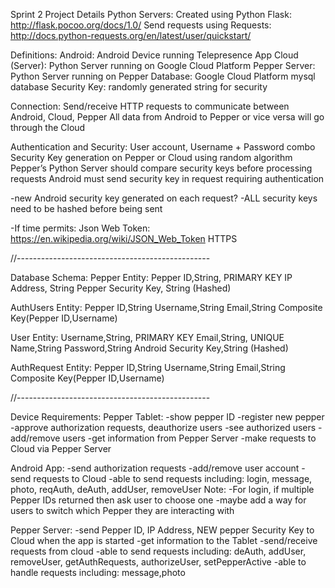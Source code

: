 Sprint 2 Project Details
Python Servers:
Created using Python Flask: http://flask.pocoo.org/docs/1.0/
Send requests using Requests: http://docs.python-requests.org/en/latest/user/quickstart/

Definitions:
Android: Android Device running Telepresence App
Cloud (Server): Python Server running on Google Cloud Platform 
Pepper Server: Python Server running on Pepper
Database: Google Cloud Platform mysql database
Security Key: randomly generated string for security

Connection:
Send/receive HTTP requests to communicate between Android, Cloud, Pepper
All data from Android to Pepper or vice versa will go through the Cloud

Authentication and Security:
User account, Username + Password combo
Security Key generation on Pepper or Cloud using random algorithm
Pepper’s Python Server should compare security keys before processing requests
Android must send security key in request requiring authentication

-new Android security key generated on each request?
-ALL security keys need to be hashed before being sent

-If time permits:
Json Web Token: https://en.wikipedia.org/wiki/JSON_Web_Token
HTTPS

//------------------------------------------------

Database Schema:
Pepper Entity: 
Pepper ID,String, PRIMARY KEY
IP Address, String
Pepper Security Key, String (Hashed)

AuthUsers Entity: 
Pepper ID,String
Username,String
Email,String
Composite Key(Pepper ID,Username)

User Entity: 
Username,String, PRIMARY KEY
Email,String, UNIQUE
Name,String
Password,String
Android Security Key,String (Hashed)

AuthRequest Entity: 
Pepper ID,String
Username,String
Email,String
Composite Key(Pepper ID,Username)

//------------------------------------------------

Device Requirements:
Pepper Tablet:
-show pepper ID
-register new pepper
-approve authorization requests, deauthorize users
-see authorized users
-add/remove users
-get information from Pepper Server
	-make requests to Cloud via Pepper Server

Android App:
-send authorization requests
-add/remove user account
-send requests to Cloud
-able to send requests including:
login, message, photo, reqAuth, deAuth, addUser, removeUser
Note:
-For login, if multiple Pepper IDs returned then ask user to choose one
	-maybe add a way for users to switch which Pepper they are interacting with

Pepper Server:
-send Pepper ID, IP Address, NEW pepper Security Key to Cloud when the app is started
-get information to the Tablet
-send/receive requests from cloud
-able to send requests including:
deAuth, addUser, removeUser, getAuthRequests, authorizeUser, setPepperActive
-able to handle requests including:
message,photo
